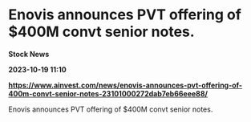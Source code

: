 # Enovis announces PVT offering of $400M convt senior notes.
**Stock News**

**2023-10-19 11:10**

**https://www.ainvest.com/news/enovis-announces-pvt-offering-of-400m-convt-senior-notes-23101000272dab7eb66eee88/**

Enovis announces PVT offering of $400M convt senior notes.